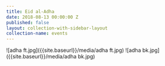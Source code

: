```yaml
---
title: Eid al-Adha
date: 2018-08-13 00:00:00 Z
published: false
layout: collection-with-sidebar-layout
collection-name: events
---
```


![adha ft.jpg]({{site.baseurl}}/media/adha ft.jpg)
![adha bk.jpg]({{site.baseurl}}/media/adha bk.jpg)
